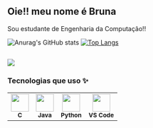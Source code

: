 ## Oie!! meu nome é Bruna 
Sou estudante de Engenharia da Computação!!

![Anurag's GitHub stats](https://github-readme-stats.vercel.app/api?username=brureads&show_icons=true&theme=omni)
[![Top Langs](https://github-readme-stats.vercel.app/api/top-langs/?username=brureads&layout=compact&custom_title=Tecnologi&theme=omni)](https://github.com/anuraghazra/github-readme-stats)





          



</div>

##
<a href="https://www.linkedin.com/in/bruna-martins-moura-a98028365" target="_blank"><img src="https://img.shields.io/badge/-LinkedIn-%230077B5?style=for-the-badge&logo=linkedin&logocolor=white" target="_blank">
</a>

<h3 align="left">Tecnologias que uso ✨</h3>

<table>
  <tr>
    <td align="center">
      <img src="https://cdn.jsdelivr.net/gh/devicons/devicon/icons/c/c-original.svg" width="40" height="40"/><br/>
      <sub><b>C</b></sub>
    </td>
    <td align="center">
      <img src="https://cdn.jsdelivr.net/gh/devicons/devicon/icons/java/java-original.svg" width="40" height="40"/><br/>
      <sub><b>Java</b></sub>
    </td>
    <td align="center">
      <img src="https://cdn.jsdelivr.net/gh/devicons/devicon/icons/python/python-original.svg" width="40" height="40"/><br/>
      <sub><b>Python</b></sub>
    </td>
    <td align="center">
      <img src="https://cdn.jsdelivr.net/gh/devicons/devicon/icons/vscode/vscode-original.svg" width="40" height="40"/><br/>
      <sub><b>VS Code</b></sub>
    </td>
  </tr>
</table>

